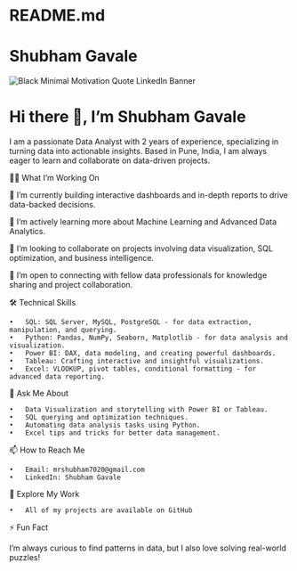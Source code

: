 # README.md
# Shubham Gavale
![Black Minimal Motivation Quote LinkedIn Banner](https://github.com/user-attachments/assets/b59f8b4e-2867-4fa9-bbfe-5d78c1e7d4d7)

# Hi there 👋, I’m Shubham Gavale

I am a passionate Data Analyst with 2 years of experience, specializing in turning data into actionable insights. Based in Pune, India, I am always eager to learn and collaborate on data-driven projects.

👨‍💻 What I’m Working On

🔭 I’m currently building interactive dashboards and in-depth reports to drive data-backed decisions.

🌱 I’m actively learning more about Machine Learning and Advanced Data Analytics.

👯 I’m looking to collaborate on projects involving data visualization, SQL optimization, and business intelligence.

🤝 I’m open to connecting with fellow data professionals for knowledge sharing and project collaboration.

🛠️ Technical Skills

	•	SQL: SQL Server, MySQL, PostgreSQL - for data extraction, manipulation, and querying.
	•	Python: Pandas, NumPy, Seaborn, Matplotlib - for data analysis and visualization.
	•	Power BI: DAX, data modeling, and creating powerful dashboards.
	•	Tableau: Crafting interactive and insightful visualizations.
	•	Excel: VLOOKUP, pivot tables, conditional formatting - for advanced data reporting.

💬 Ask Me About

	•	Data Visualization and storytelling with Power BI or Tableau.
	•	SQL querying and optimization techniques.
	•	Automating data analysis tasks using Python.
	•	Excel tips and tricks for better data management.

📫 How to Reach Me

	•	Email: mrshubham7020@gmail.com
	•	LinkedIn: Shubham Gavale

🔗 Explore My Work

	•	All of my projects are available on GitHub

⚡ Fun Fact

I’m always curious to find patterns in data, but I also love solving real-world puzzles!
